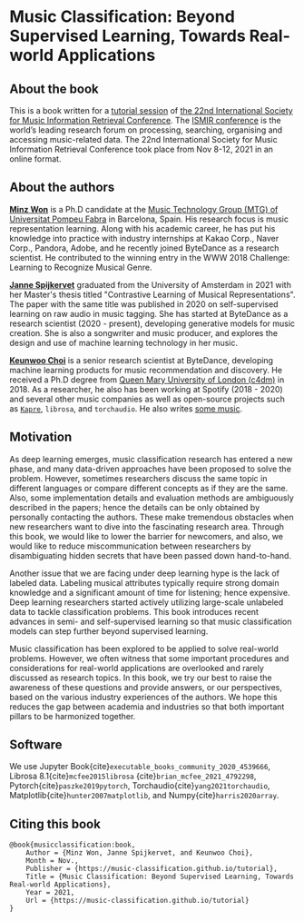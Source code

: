# Music Classification: Beyond Supervised Learning, Towards Real-world Applications
## About the book

This is a book written for a [tutorial session](https://ismir2021.ismir.net/tutorials/) of [the 22nd International Society for Music Information Retrieval Conference](https://ismir2021.ismir.net/). The [ISMIR conference](https://ismir.net/) is the world’s leading research forum on processing, searching, organising and accessing music-related data. The 22nd International Society for Music Information Retrieval Conference took place from Nov 8-12, 2021 in an online format.

## About the authors

[**Minz Won**](https://minzwon.github.io/) is a Ph.D candidate at the 
[Music Technology Group (MTG) of Universitat Pompeu Fabra](https://www.upf.edu/web/mtg) in Barcelona, Spain. 
His research focus is music representation learning. 
Along with his academic career, he has put his knowledge into practice with industry internships at 
Kakao Corp., Naver Corp., Pandora, Adobe, and he recently joined ByteDance as a research scientist. 
He contributed to the winning entry in the WWW 2018 Challenge: Learning to Recognize Musical Genre.

[**Janne Spijkervet**](https://jspijkervet.com/) graduated from the University of Amsterdam in 2021 with her 
Master's thesis titled "Contrastive Learning of Musical Representations". The paper with the same title was published 
in 2020 on self-supervised learning on raw audio in music tagging. She has started at ByteDance as 
a research scientist (2020 - present), developing generative models for music creation. 
She is also a songwriter and music producer, and explores the design and use of machine learning technology in her music.

[**Keunwoo Choi**](https://keunwoochoi.github.io/) is a senior research scientist at ByteDance, developing machine learning 
products for music recommendation and discovery. He received a Ph.D degree from 
[Queen Mary University of London (c4dm)](https://c4dm.eecs.qmul.ac.uk/) in 2018. As a researcher, he also has been 
working at Spotify (2018 - 2020) and several other music companies as well as open-source projects such as 
[`Kapre`](https://kapre.readthedocs.io/en/latest/), `librosa`, and `torchaudio`. 
He also writes [some music](https://www.youtube.com/channel/UC6WGQvwwM3M7sX98zJ14XPA).

## Motivation
As deep learning emerges, music classification research has entered a new phase, and many data-driven approaches have been proposed to solve the problem. However, sometimes researchers discuss the same topic in different languages or compare different concepts as if they are the same. Also, some implementation details and evaluation methods are ambiguously described in the papers; hence the details can be only obtained by personally contacting the authors. These make tremendous obstacles when new researchers want to dive into the fascinating research area. Through this book, we would like to lower the barrier for newcomers, and also, we would like to reduce miscommunication between researchers by disambiguating hidden secrets that have been passed down hand-to-hand.

Another issue that we are facing under deep learning hype is the lack of labeled data. Labeling musical attributes typically require strong domain knowledge and a significant amount of time for listening; hence expensive. Deep learning researchers started actively utilizing large-scale unlabeled data to tackle classification problems. This book introduces recent advances in semi- and self-supervised learning so that music classification models can step further beyond supervised learning.

Music classification has been explored to be applied to solve real-world problems. However, we often witness that some important procedures and considerations for real-world applications are overlooked and rarely discussed as research topics. In this book, we try our best to raise the awareness of these questions and provide answers, or our perspectives, based on the various industry experiences of the authors. We hope this reduces the gap between academia and industries so that both important pillars to be harmonized together.


## Software

We use Jupyter Book{cite}`executable_books_community_2020_4539666`, Librosa 8.1{cite}`mcfee2015librosa` {cite}`brian_mcfee_2021_4792298`, Pytorch{cite}`paszke2019pytorch`, Torchaudio{cite}`yang2021torchaudio`, Matplotlib{cite}`hunter2007matplotlib`, and Numpy{cite}`harris2020array`.


## Citing this book
```
@book{musicclassification:book,
	Author = {Minz Won, Janne Spijkervet, and Keunwoo Choi},
	Month = Nov.,
	Publisher = {https://music-classification.github.io/tutorial},
	Title = {Music Classification: Beyond Supervised Learning, Towards Real-world Applications},
	Year = 2021,
	Url = {https://music-classification.github.io/tutorial}
}
```
